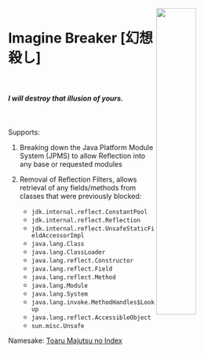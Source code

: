 <img style="float: right;" src="https://i.imgur.com/rimNwts.png" width="40%" height="40%">

# Imagine Breaker [幻想殺し]

<br>

#### *I will destroy that illusion of yours.*

<br>
<br>
Supports:

1. Breaking down the Java Platform Module System (JPMS) to allow Reflection into any base or requested modules
2. Removal of Reflection Filters, allows retrieval of any fields/methods from classes that were previously blocked:

   - `jdk.internal.reflect.ConstantPool`
   - `jdk.internal.reflect.Reflection`
   - `jdk.internal.reflect.UnsafeStaticFieldAccessorImpl`
   - `java.lang.Class`
   - `java.lang.ClassLoader`
   - `java.lang.reflect.Constructor`
   - `java.lang.reflect.Field`
   - `java.lang.reflect.Method`
   - `java.lang.Module`
   - `java.lang.System`
   - `java.lang.invoke.MethodHandles$Lookup`
   - `java.lang.reflect.AccessibleObject`
   - `sun.misc.Unsafe`


Namesake: [Toaru Majutsu no Index](https://en.wikipedia.org/wiki/A_Certain_Magical_Index)